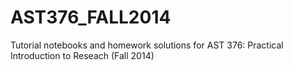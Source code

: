 AST376_FALL2014
===============

Tutorial notebooks and homework solutions for AST 376: Practical Introduction to Reseach (Fall 2014)
